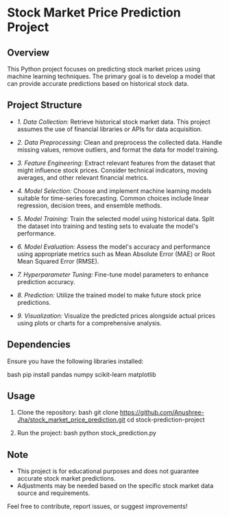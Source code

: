 # Stock Market Price Prediction Project

## Overview
This Python project focuses on predicting stock market prices using machine learning techniques. The primary goal is to develop a model that can provide accurate predictions based on historical stock data.

## Project Structure
- *1. Data Collection:* Retrieve historical stock market data. This project assumes the use of financial libraries or APIs for data acquisition.

- *2. Data Preprocessing:* Clean and preprocess the collected data. Handle missing values, remove outliers, and format the data for model training.

- *3. Feature Engineering:* Extract relevant features from the dataset that might influence stock prices. Consider technical indicators, moving averages, and other relevant financial metrics.

- *4. Model Selection:* Choose and implement machine learning models suitable for time-series forecasting. Common choices include linear regression, decision trees, and ensemble methods.

- *5. Model Training:* Train the selected model using historical data. Split the dataset into training and testing sets to evaluate the model's performance.

- *6. Model Evaluation:* Assess the model's accuracy and performance using appropriate metrics such as Mean Absolute Error (MAE) or Root Mean Squared Error (RMSE).

- *7. Hyperparameter Tuning:* Fine-tune model parameters to enhance prediction accuracy.

- *8. Prediction:* Utilize the trained model to make future stock price predictions.

- *9. Visualization:* Visualize the predicted prices alongside actual prices using plots or charts for a comprehensive analysis.

## Dependencies
Ensure you have the following libraries installed:

bash
pip install pandas numpy scikit-learn matplotlib


## Usage
1. Clone the repository:
   bash
   git clone https://github.com/Anushree-Jha/stock_market_price_prediction.git
   cd stock-prediction-project
   

2. Run the project:
   bash
   python stock_prediction.py
   

## Note
- This project is for educational purposes and does not guarantee accurate stock market predictions.
- Adjustments may be needed based on the specific stock market data source and requirements.

Feel free to contribute, report issues, or suggest improvements!
